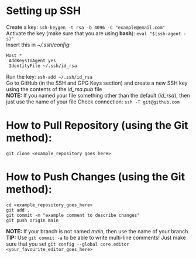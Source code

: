 # Setting up SSH  
Create a key: `ssh-keygen -t rsa -b 4096 -C "example@email.com"`  
Activate the key (make sure that you are using **bash**): `eval "$(ssh-agent -s)"`  
Insert this in *~/.ssh/config*:  
```  
Host *
 AddKeysToAgent yes
 IdentityFile ~/.ssh/id_rsa  
```  
Run the key: `ssh-add ~/.ssh/id_rsa`  
Go to GitHub (in the SSH and GPG Keys section) and create a new SSH key using the contents of the *id_rsa.pub* file  
**NOTE:** If you named your file something other than the default (*id_rsa*), then just use the name of your file
Check connection: `ssh -T git@github.com`  
  
# How to Pull Repository (using the Git method):  
`git clone <example_repository_goes_here>`  
  
# How to Push Changes (using the Git method):  
```  
cd <example_repository_goes_here>  
git add .
git commit -m "example comment to describe changes"
git push origin main  
```  
  
**NOTE:** If your branch is not named *main*, then use the name of your branch
**TIP:** Use `git commit -a` to be able to write multi-line comments! Just make sure that you set `git config --global core.editor <your_favourite_editor_goes_here>`
